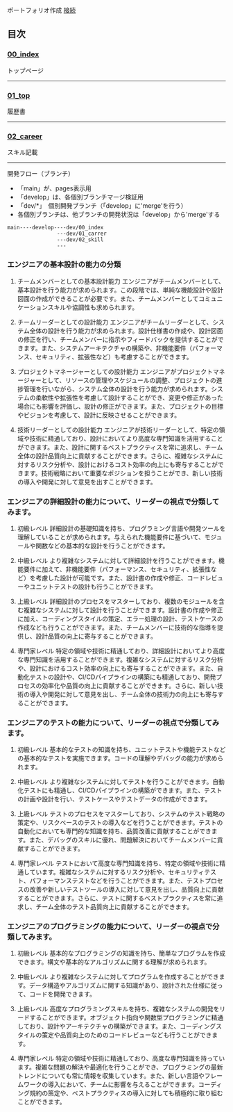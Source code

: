 ポートフォリオ作成
[接続](https://miyawakigithub.github.io/github_pages_portfolio/)

目次
--- 
### [00_index](https://miyawakigithub.github.io/github_pages_portfolio/html/00_index.html)

トップページ

--- 
### [01_top](https://miyawakigithub.github.io/github_pages_portfolio/html/01_top.html)

履歴書

---
### [02_career](https://miyawakigithub.github.io/github_pages_portfolio/html/02_career.html)

スキル記載

---


開発フロー（ブランチ）
- 「main」が、pages表示用
- 「develop」は、各個別ブランチマージ検証用
- 「dev/*」　個別開発ブランチ（「develop」に'merge'を行う）
- 各個別ブランチは、他ブランチの開発状況は「develop」から'merge'する

```
main----develop----dev/00_index
                ---dev/01_carrer
                ---dev/02_skill
                ---
```

### エンジニアの基本設計の能力の分類

1. チームメンバーとしての基本設計能力
エンジニアがチームメンバーとして、基本設計を行う能力が求められます。この段階では、単純な機能設計や設計図面の作成ができることが必要です。また、チームメンバーとしてコミュニケーションスキルや協調性も求められます。

2. チームリーダーとしての設計能力
エンジニアがチームリーダーとして、システム全体の設計を行う能力が求められます。設計仕様書の作成や、設計図面の修正を行い、チームメンバーに指示やフィードバックを提供することができます。また、システムアーキテクチャの構築や、非機能要件（パフォーマンス、セキュリティ、拡張性など）も考慮することができます。

3. プロジェクトマネージャーとしての設計能力
エンジニアがプロジェクトマネージャーとして、リソースの管理やスケジュールの調整、プロジェクトの進捗管理を行いながら、システム全体の設計を行う能力が求められます。システムの柔軟性や拡張性を考慮して設計することができ、変更や修正があった場合にも影響を評価し、設計の修正ができます。また、プロジェクトの目標やビジョンを考慮して、設計に反映させることができます。

4. 技術リーダーとしての設計能力
エンジニアが技術リーダーとして、特定の領域や技術に精通しており、設計においてより高度な専門知識を活用することができます。また、設計に関するベストプラクティスを常に追求し、チーム全体の設計品質向上に貢献することができます。さらに、複雑なシステムに対するリスク分析や、設計におけるコスト効率の向上にも寄与することができます。技術戦略において重要なポジションを担うことができ、新しい技術の導入や開発に対して意見を出すことができます。


### エンジニアの詳細設計の能力について、リーダーの視点で分類してみます。
1. 初級レベル
詳細設計の基礎知識を持ち、プログラミング言語や開発ツールを理解していることが求められます。与えられた機能要件に基づいて、モジュールや関数などの基本的な設計を行うことができます。

2. 中級レベル
より複雑なシステムに対して詳細設計を行うことができます。機能要件に加えて、非機能要件（パフォーマンス、セキュリティ、拡張性など）を考慮した設計が可能です。また、設計書の作成や修正、コードレビューやユニットテストの設計も行うことができます。

3. 上級レベル
詳細設計のプロセスをマスターしており、複数のモジュールを含む複雑なシステムに対して設計を行うことができます。設計書の作成や修正に加え、コーディングスタイルの策定、エラー処理の設計、テストケースの作成なども行うことができます。また、チームメンバーに技術的な指導を提供し、設計品質の向上に寄与することができます。

4. 専門家レベル
特定の領域や技術に精通しており、詳細設計においてより高度な専門知識を活用することができます。複雑なシステムに対するリスク分析や、設計におけるコスト効率の向上にも寄与することができます。また、自動化テストの設計や、CI/CDパイプラインの構築にも精通しており、開発プロセスの効率化や品質の向上に貢献することができます。さらに、新しい技術の導入や開発に対して意見を出し、チーム全体の技術力の向上にも寄与することができます。


### エンジニアのテストの能力について、リーダーの視点で分類してみます。

1. 初級レベル
基本的なテストの知識を持ち、ユニットテストや機能テストなどの基本的なテストを実施できます。コードの理解やデバッグの能力が求められます。

2. 中級レベル
より複雑なシステムに対してテストを行うことができます。自動化テストにも精通し、CI/CDパイプラインの構築ができます。また、テストの計画や設計を行い、テストケースやテストデータの作成ができます。

3. 上級レベル
テストのプロセスをマスターしており、システムのテスト戦略の策定や、リスクベースのテストの導入などを行うことができます。テストの自動化においても専門的な知識を持ち、品質改善に貢献することができます。また、デバッグのスキルに優れ、問題解決においてチームメンバーに貢献することができます。

4. 専門家レベル
テストにおいて高度な専門知識を持ち、特定の領域や技術に精通しています。複雑なシステムに対するリスク分析や、セキュリティテスト、パフォーマンステストなどを行うことができます。また、テストプロセスの改善や新しいテストツールの導入に対して意見を出し、品質向上に貢献することができます。さらに、テストに関するベストプラクティスを常に追求し、チーム全体のテスト品質向上に貢献することができます。


### エンジニアのプログラミングの能力について、リーダーの視点で分類してみます。

1. 初級レベル
基本的なプログラミングの知識を持ち、簡単なプログラムを作成できます。構文や基本的なアルゴリズムに関する理解が求められます。

2. 中級レベル
より複雑なシステムに対してプログラムを作成することができます。データ構造やアルゴリズムに関する知識があり、設計された仕様に従って、コードを開発できます。

3. 上級レベル
高度なプログラミングスキルを持ち、複雑なシステムの開発をリードすることができます。オブジェクト指向や関数型プログラミングに精通しており、設計やアーキテクチャの構築ができます。また、コーディングスタイルの策定や品質向上のためのコードレビューなども行うことができます。

4. 専門家レベル
特定の領域や技術に精通しており、高度な専門知識を持っています。複雑な問題の解決や最適化を行うことができ、プログラミングの最新トレンドについても常に情報を収集しています。また、新しい言語やフレームワークの導入において、チームに影響を与えることができます。コーディング規約の策定や、ベストプラクティスの導入に対しても積極的に取り組むことができます。

